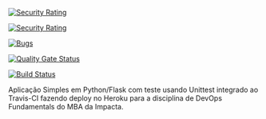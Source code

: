 [![Security Rating](https://sonarcloud.io/api/project_badges/measure?project=vinivioti&metric=security_rating)](https://sonarcloud.io/summary/new_code?id=vinivioti)

[![Security Rating](https://sonarcloud.io/api/project_badges/measure?project=vinivioti&metric=security_rating)](https://sonarcloud.io/summary/new_code?id=vinivioti)

[![Bugs](https://sonarcloud.io/api/project_badges/measure?project=vinivioti&metric=bugs)](https://sonarcloud.io/summary/new_code?id=vinivioti)

[![Quality Gate Status](https://sonarcloud.io/api/project_badges/measure?project=vinivioti&metric=alert_status)](https://sonarcloud.io/summary/new_code?id=vinivioti)

[![Build Status](https://app.travis-ci.com/vinivioti/devopslab_ES21.svg?branch=main)](https://app.travis-ci.com/vinivioti/devopslab_ES21)

Aplicação Simples em Python/Flask com teste usando Unittest integrado ao Travis-CI fazendo deploy no Heroku para a disciplina de DevOps Fundamentals do MBA da Impacta.

